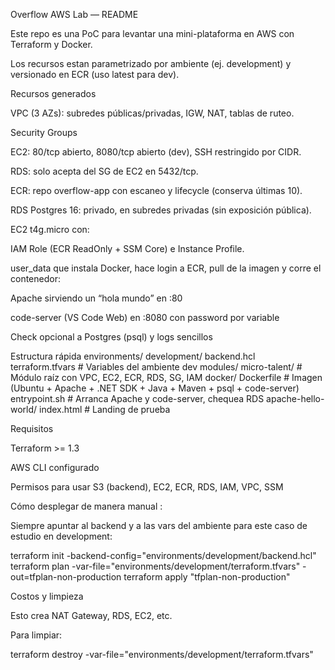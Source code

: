 Overflow AWS Lab — README

Este repo es una PoC para levantar una mini-plataforma en AWS con Terraform y Docker.

Los recursos estan parametrizado por ambiente (ej. development) y versionado en ECR (uso latest para dev).

Recursos generados

VPC (3 AZs): subredes públicas/privadas, IGW, NAT, tablas de ruteo.

Security Groups

EC2: 80/tcp abierto, 8080/tcp abierto (dev), SSH restringido por CIDR.

RDS: solo acepta del SG de EC2 en 5432/tcp.

ECR: repo overflow-app con escaneo y lifecycle (conserva últimas 10).

RDS Postgres 16: privado, en subredes privadas (sin exposición pública).

EC2 t4g.micro con:

IAM Role (ECR ReadOnly + SSM Core) e Instance Profile.

user_data que instala Docker, hace login a ECR, pull de la imagen y corre el contenedor:

Apache sirviendo un “hola mundo” en :80

code-server (VS Code Web) en :8080 con password por variable

Check opcional a Postgres (psql) y logs sencillos

Estructura rápida
environments/
  development/
    backend.hcl            
    terraform.tfvars       # Variables del ambiente dev
modules/
  micro-talent/            # Módulo raíz con VPC, EC2, ECR, RDS, SG, IAM
docker/
  Dockerfile               # Imagen (Ubuntu + Apache + .NET SDK + Java + Maven + psql + code-server)
  entrypoint.sh            # Arranca Apache y code-server, chequea RDS
  apache-hello-world/
    index.html             # Landing de prueba

Requisitos

Terraform >= 1.3

AWS CLI configurado

Permisos para usar S3 (backend), EC2, ECR, RDS, IAM, VPC, SSM

Cómo desplegar de manera manual :

Siempre apuntar al backend y a las vars del ambiente para este caso de estudio en development:

terraform init -backend-config="environments/development/backend.hcl"
terraform plan -var-file="environments/development/terraform.tfvars" -out=tfplan-non-production
terraform apply "tfplan-non-production"

Costos y limpieza

Esto crea NAT Gateway, RDS, EC2, etc.

Para limpiar:

terraform destroy -var-file="environments/development/terraform.tfvars"